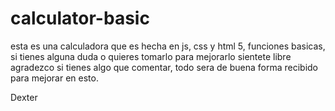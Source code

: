 # calculator-basic

esta es una calculadora que es hecha en js, css y html 5, funciones basicas, si tienes alguna duda o quieres tomarlo para mejorarlo sientete libre
agradezco si tienes algo que comentar, todo sera de buena forma recibido para mejorar en esto.

Dexter
